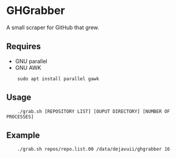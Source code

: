 # GHGrabber

A small scraper for GitHub that grew.

## Requires

- GNU parallel
- GNU AWK 

```
    sudo apt install parallel gawk 
```

## Usage

```
    ./grab.sh [REPOSITORY LIST] [OUPUT DIRECTORY] [NUMBER OF PROCESSES]
```

## Example

```
    ./grab.sh repos/repo.list.00 /data/dejavuii/ghgrabber 16
```
